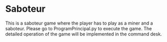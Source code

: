# Saboteur
This is a saboteur game where the player has to play as a miner and a saboteur. Please go to ProgramPrincipal.py to execute the game. The detailed operation of the game will be implemented in the command desk.
